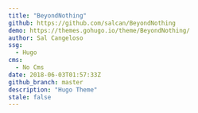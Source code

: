 ```yaml
---
title: "BeyondNothing"
github: https://github.com/salcan/BeyondNothing
demo: https://themes.gohugo.io/theme/BeyondNothing/
author: Sal Cangeloso
ssg:
  - Hugo
cms:
  - No Cms
date: 2018-06-03T01:57:33Z
github_branch: master
description: "Hugo Theme"
stale: false
---
```

